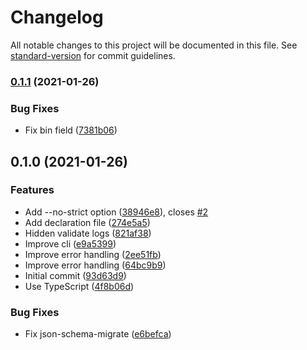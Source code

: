 # Changelog

All notable changes to this project will be documented in this file. See [standard-version](https://github.com/conventional-changelog/standard-version) for commit guidelines.

### [0.1.1](https://github.com/stardust-configs/json-schema-validator/compare/v0.1.0...v0.1.1) (2021-01-26)


### Bug Fixes

* Fix bin field ([7381b06](https://github.com/stardust-configs/json-schema-validator/commit/7381b06644b6df7b7e85de97b272f0f0b2d794e0))

## 0.1.0 (2021-01-26)


### Features

* Add --no-strict option ([38946e8](https://github.com/stardust-configs/json-schema-validator/commit/38946e8b9ff67c985fa6570d5aebcf77855a7c44)), closes [#2](https://github.com/stardust-configs/json-schema-validator/issues/2)
* Add declaration file ([274e5a5](https://github.com/stardust-configs/json-schema-validator/commit/274e5a581be762f5e7b66283356c50e13f5dbc20))
* Hidden validate logs ([821af38](https://github.com/stardust-configs/json-schema-validator/commit/821af38c3fc35c903305d6886049024fa96ef476))
* Improve cli ([e9a5399](https://github.com/stardust-configs/json-schema-validator/commit/e9a5399266e4fef549f0a2f3db7d284395ebd38d))
* Improve error handling ([2ee51fb](https://github.com/stardust-configs/json-schema-validator/commit/2ee51fb5be56b45e90e72b7f5e6fea5b2dc1aad1))
* Improve error handling ([64bc9b9](https://github.com/stardust-configs/json-schema-validator/commit/64bc9b9a7c1763208437ee048dfb056e05be3dd4))
* Initial commit ([93d63d9](https://github.com/stardust-configs/json-schema-validator/commit/93d63d916118b55277371967ca2004c55a2556ee))
* Use TypeScript ([4f8b06d](https://github.com/stardust-configs/json-schema-validator/commit/4f8b06dc6363508e052ecc37d770bb206e006dbc))


### Bug Fixes

* Fix json-schema-migrate ([e6befca](https://github.com/stardust-configs/json-schema-validator/commit/e6befcaa68521b4e28fdb1bf9ff37af15452b52f))
